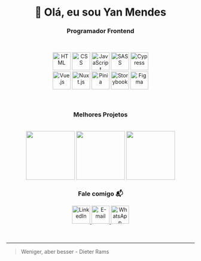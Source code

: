 <div align="center">

# 👋 Olá, eu sou Yan Mendes

###  Programador Frontend

</div>

<br />

<p align="center">
  <img src="https://img.icons8.com/color/48/000000/html-5.png" alt="HTML" title="HTML" style="height: 48px;" />
  <img src="https://img.icons8.com/color/48/000000/css3.png" alt="CSS" title="CSS" style="height: 48px;" />
  <img src="https://img.icons8.com/color/48/000000/javascript.png" alt="JavaScript" title="JavaScript" style="height: 48px;" />
  <img src="https://img.icons8.com/color/48/000000/sass.png" alt="SASS" title="SASS" style="height: 48px;" />
  <img src="https://blog.knoldus.com/wp-content/uploads/2022/03/cypress.png" alt="Cypress" title="Cypress" style="height: 48px;" />
  <br />
  <img src="https://upload.wikimedia.org/wikipedia/commons/thumb/9/95/Vue.js_Logo_2.svg/2367px-Vue.js_Logo_2.svg.png" alt="Vue.js" title="Vue.js" style="height: 48px;" />
  <img src="https://upload.wikimedia.org/wikipedia/commons/thumb/a/ae/Nuxt_logo.svg/2560px-Nuxt_logo.svg.png" alt="Nuxt.js" title="Nuxt.js" style="height: 48px;" />
  <img src="https://upload.wikimedia.org/wikipedia/commons/thumb/1/1c/Pinialogo.svg/1200px-Pinialogo.svg.png" alt="Pinia" title="Pinia" style="height: 48px;" />
  <img src="https://img.icons8.com/color/48/000000/storybook.png" alt="Storybook" title="Storybook" style="height: 48px;" />
  <img src="https://img.icons8.com/color/48/000000/figma.png" alt="Figma" title="Figma" style="height: 48px;" />
</p>

<br />

<div align="center">
  <h3>Melhores Projetos</h3>
</div>

<br />

<div align="center">
   <img height="130" src="https://media.licdn.com/dms/image/D4D2DAQHW-dpLjFlN0g/profile-treasury-image-shrink_800_800/0/1694202929728?e=1709344800&v=beta&t=wJjzJCM16QL84LU9yAhJOznMNA3jk4P6yP3WMCtwgs4">
  <img height="130" src="https://user-images.githubusercontent.com/60933048/219152508-13b91c25-5333-4946-8ce5-0efea1c9e483.png" >
  <img height="130" src="https://user-images.githubusercontent.com/60928171/146382480-c684741b-3694-4886-8a29-e7d69d3afbc5.png" >  
</div>

<div align="center">

### Fale comigo 📬

<a href="https://www.linkedin.com/in/seu-linkedin">
  <img src="https://img.icons8.com/color/48/000000/linkedin.png" alt="LinkedIn" title="LinkedIn" style="height: 48px;" />
</a>
<a href="mailto:seuemail@example.com">
  <img src="https://img.icons8.com/color/48/000000/email.png" alt="E-mail" title="E-mail" style="height: 48px;" />
</a>
<a href="https://wa.me/5541991379276" target="_blank">
  <img src="https://img.icons8.com/color/48/000000/whatsapp.png" alt="WhatsApp" title="WhatsApp" style="height: 48px;" />
</a>

</div>

<br />
<br />
<hr />

<div>

> Weniger, aber besser - Dieter Rams

</div>
